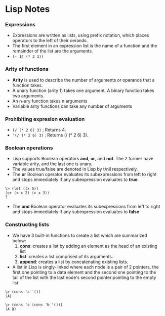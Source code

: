 # Lisp Notes

### Expressions
- Expressions are written as lists, using prefix notation, which places operators to the left of their oerands.
- The first element in an expression list is the name of a function and the remainder of the list are the arguments.
- `(- 14 (* 2 3))`


### Arity of functions
- **Arity** is used to describe the number of arguments or operands that a function takes.
- A unary function (arity 1) takes one argument. A binary function takes two arguments.
- An n-ary function takes n arguments
- Variable arity functions can take any number of arguments

### Prohibiting expresion evaluation
- `(/ (* 2 6) 3)` ; Returns 4.
- `'(/ (* 2 6) 3)` ; Returns (/ (* 2 6) 3).


### Boolean operations
- Lisp supports Boolean operators **and**, **or**, and **not**. The 2 former have variable arity, and the last one is unary.
- The values true/false are denoted in Lisp by t/nil respectively.
- The **or** Boolean operator evaluates its subexpressions from left to right and stops immediately if any subexpression evaluates to **true**.
```
\> (let ((x 5))
(or (< x 2) (> x 3))
T
```
- The **and** Boolean operator evaluates its subexpressions from left to right and stops immediately if any subexpression evaluates to **false**


### Constructing lists
- We have 3 built-in functions to create a list which are summarized below:
  1. **cons**: creates a list by adding an element as the head of an existing list
  2. **list**: creates a list comprised of its arguments.
  3. **append**: creates a list by concatenating existing lists.
- A list in Lisp is singly-linked where each node is a pair of 2 pointers, the first one pointing to a data element and the second one pointing to the tail of the list with the last node's second pointer pointing to the empty list.
```
\> (cons 'a '())
(A)

\> (cons 'a (cons 'b '()))
(A B)
```
